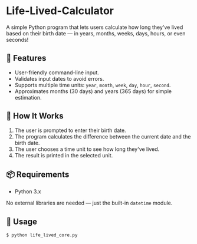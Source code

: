 # Life-Lived-Calculator

A simple Python program that lets users calculate how long they've lived based on their birth date — in years, months, weeks, days, hours, or even seconds!

## 📌 Features

- User-friendly command-line input.
- Validates input dates to avoid errors.
- Supports multiple time units: `year`, `month`, `week`, `day`, `hour`, `second`.
- Approximates months (30 days) and years (365 days) for simple estimation.

## 🧠 How It Works

1. The user is prompted to enter their birth date.
2. The program calculates the difference between the current date and the birth date.
3. The user chooses a time unit to see how long they've lived.
4. The result is printed in the selected unit.

## 📦 Requirements

- Python 3.x

No external libraries are needed — just the built-in `datetime` module.

## 🚀 Usage

```bash
$ python life_lived_core.py
